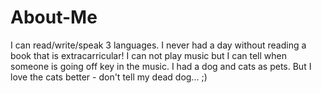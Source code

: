 # About-Me

I can read/write/speak 3 languages.
I never had a day without reading a book that is extracarricular!
I can not play music but I can tell when someone is going off key in the music.
I had a dog and cats as pets. But I love the cats better - don't tell my dead dog... ;)
